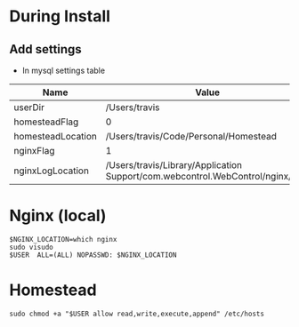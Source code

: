 # During Install

## Add settings
- In mysql settings table

Name | Value
---- | ----
userDir | /Users/travis
homesteadFlag | 0
homesteadLocation | /Users/travis/Code/Personal/Homestead
nginxFlag | 1
nginxLogLocation | /Users/travis/Library/Application Support/com.webcontrol.WebControl/nginx/logs

# Nginx (local)
```
$NGINX_LOCATION=which nginx
sudo visudo
$USER  ALL=(ALL) NOPASSWD: $NGINX_LOCATION
```

# Homestead
`sudo chmod +a "$USER allow read,write,execute,append" /etc/hosts`